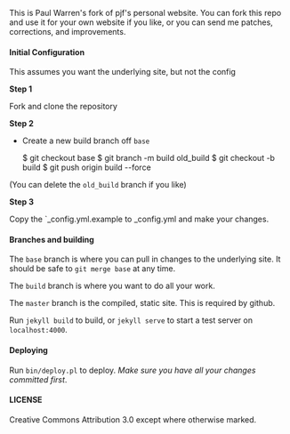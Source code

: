 This is Paul Warren's fork of pjf's personal website. You can fork this repo and use it for your own website if you like, or you can send me patches, corrections, and improvements.

#### Initial Configuration

This assumes you want the underlying site, but not the config

**Step 1**

Fork and clone the repository

**Step 2**

* Create a new build branch off `base`

    $ git checkout base
    $ git branch -m build old_build
    $ git checkout -b build
    $ git push origin build --force

(You can delete the `old_build` branch if you like)

**Step 3**

Copy the `_config.yml.example to _config.yml and make your changes.

#### Branches and building

The `base` branch is where you can pull in changes to the underlying
site. It should be safe to `git merge base` at any time.

The `build` branch is where you want to do all your work.

The `master` branch is the compiled, static site. This is required
by github.

Run `jekyll build` to build, or `jekyll serve` to start a test
server on `localhost:4000`.

#### Deploying

Run `bin/deploy.pl` to deploy. *Make sure you have all your changes
committed first*.

#### LICENSE

Creative Commons Attribution 3.0 except where otherwise marked.

